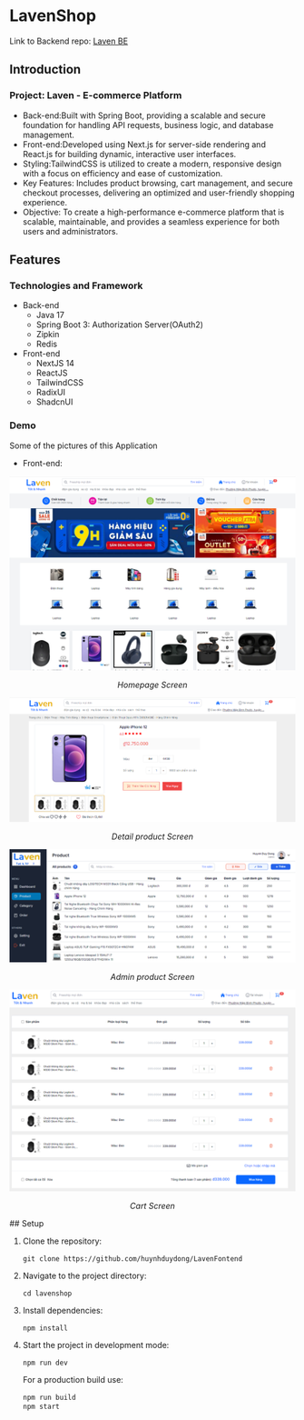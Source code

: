 # LavenShop
Link to Backend repo: [Laven BE](https://github.com/huynhduydong/MasterShop)
## Introduction
### Project: Laven - E-commerce Platform
- Back-end:Built with Spring Boot, providing a scalable and secure foundation for handling API requests, business logic, and database management.
- Front-end:Developed using Next.js for server-side rendering and React.js for building dynamic, interactive user interfaces.
- Styling:TailwindCSS is utilized to create a modern, responsive design with a focus on efficiency and ease of customization.
- Key Features: Includes product browsing, cart management, and secure checkout processes, delivering an optimized and user-friendly shopping experience.
- Objective: To create a high-performance e-commerce platform that is scalable, maintainable, and provides a seamless experience for both users and administrators.

## Features
### Technologies and Framework
- Back-end
    - Java 17
    - Spring Boot 3: Authorization Server(OAuth2)
    - Zipkin
    - Redis
- Front-end
    - NextJS 14
    - ReactJS
    - TailwindCSS
    - RadixUI
    - ShadcnUI
### Demo
Some of the pictures of this Application
- Front-end:
<div align="center">
  <img src="resources/homepage.png", alt="Home page" width="600" />
  <p><i>Homepage Screen</i></p>
</div>

<div align="center">
  <img src="resources/prodetail.png", alt="Detail product" width="600" />
  <p><i>Detail product Screen</i></p>
</div>

<div align="center">
  <img src="resources/admin.png", alt="Admin product" width="600" />
  <p><i>Admin product Screen</i></p>
</div>
<div align="center">
  <img src="resources/cart.png", alt="cart" width="600" />
  <p><i>Cart Screen</i></p>
</div>
## Setup

1. Clone the repository:
   ```
   git clone https://github.com/huynhduydong/LavenFontend
   ```
2. Navigate to the project directory:
   ```
   cd lavenshop
   ```
3. Install dependencies:
   ```
   npm install
   ```
4. Start the project in development mode:
   ```
   npm run dev
   ```
   For a production build use:
   ```
   npm run build
   npm start
   ```
